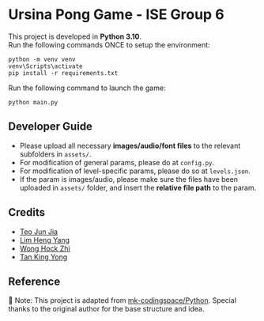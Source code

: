 # Ursina Pong Game - ISE Group 6
This project is developed in **Python 3.10**.  
Run the following commands ONCE to setup the environment:
```
python -m venv venv
venv\Scripts\activate
pip install -r requirements.txt
```

Run the following command to launch the game:
```
python main.py
```

## Developer Guide
- Please upload all necessary **images/audio/font files** to the relevant subfolders in `assets/`.  
- For modification of general params, please do at `config.py`.  
- For modification of level-specific params, please do so at `levels.json`.   
- If the param is images/audio, please make sure the files have been uploaded in `assets/` folder, and insert the **relative file path** to the param.  

## Credits  
- <a href="https://github.com/TeoJJss">Teo Jun Jia</a>  
- <a href="https://github.com/NoZuMii">Lim Heng Yang</a>
- <a href="https://github.com/hock04">Wong Hock Zhi</a>  
- <a href="https://github.com/yongtan433">Tan King Yong</a>   

## Reference
📌 Note: This project is adapted from [mk-codingspace/Python](https://github.com/mk-codingspace/Python/tree/main/Ursina-Engine/Pong). Special thanks to the original author for the base structure and idea.